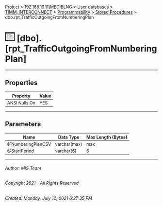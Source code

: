 #### 

[Project](../../../../../index.md) > [192.168.19.11\\MEDIBLNG](../../../../index.md) > [User databases](../../../index.md) > [TIMM_INTERCONNECT](../../index.md) > [Programmability](../index.md) > [Stored Procedures](Stored_Procedures.md) > dbo.rpt_TrafficOutgoingFromNumberingPlan

# ![Stored Procedures](../../../../../Images/StoredProcedure32.png) [dbo].[rpt_TrafficOutgoingFromNumberingPlan]

---

## <a name="#properties"></a>Properties

| Property | Value |
|---|---|
| ANSI Nulls On | YES |


---

## <a name="#parameters"></a>Parameters

| Name | Data Type | Max Length (Bytes) |
|---|---|---|
| @NumberingPlanCSV | varchar(max) | max |
| @StartPeriod | varchar(6) | 6 |


---

###### Author:  MIS Team

###### Copyright 2021 - All Rights Reserved

###### Created: Monday, July 12, 2021 6:27:35 PM

